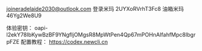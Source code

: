 joineradelaide2030@outlook.com		登录米玛	2UYXoRVrhT3Fc8	油箱米玛			46Yg2We8U9


体验密钥：
oapi-l2ekY78IbKywBzBF9YNgfIjOMgsR8MpWtPen4Qp67mPOHnAIfahfMpc8IbgrpFZE
配置教程：
https://codex.newcli.cn